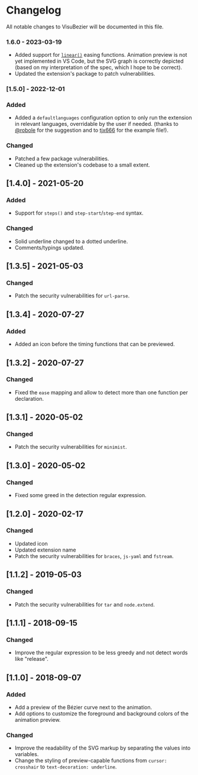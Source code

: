 # Changelog

All notable changes to VisuBezier will be documented in this file.

### 1.6.0 - 2023-03-19

-   Added support for [`linear()`](https://jakearchibald.github.io/csswg-drafts/css-easing-2/Overview.html#the-linear-easing-function) easing functions. Animation preview is not yet implemented in VS Code, but the SVG graph is correctly depicted (based on my interpretation of the spec, which I hope to be correct).
-   Updated the extension's package to patch vulnerabilities.

### [1.5.0] - 2022-12-01

### Added

-   Added a `defaultlanguages` configuration option to only run the extension in relevant languages, overridable by the user if needed. (thanks to [@robole](https://github.com/robole) for the suggestion and to [tjx666](https://github.com/tjx666) for the example file!).

### Changed

-   Patched a few package vulnerabilities.
-   Cleaned up the extension's codebase to a small extent.

## [1.4.0] - 2021-05-20

### Added

-   Support for `steps()` and `step-start`/`step-end` syntax.

### Changed

-   Solid underline changed to a dotted underline.
-   Comments/typings updated.

## [1.3.5] - 2021-05-03

### Changed

-   Patch the security vulnerabilities for `url-parse`.

## [1.3.4] - 2020-07-27

### Added

-   Added an icon before the timing functions that can be previewed.

## [1.3.2] - 2020-07-27

### Changed

-   Fixed the `ease` mapping and allow to detect more than one function per declaration.

## [1.3.1] - 2020-05-02

### Changed

-   Patch the security vulnerabilities for `minimist`.

## [1.3.0] - 2020-05-02

### Changed

-   Fixed some greed in the detection regular expression.

## [1.2.0] - 2020-02-17

### Changed

-   Updated icon
-   Updated extension name
-   Patch the security vulnerabilities for `braces`, `js-yaml` and `fstream`.

## [1.1.2] - 2019-05-03

### Changed

-   Patch the security vulnerabilities for `tar` and `node.extend`.

## [1.1.1] - 2018-09-15

### Changed

-   Improve the regular expression to be less greedy and not detect words like "release".

## [1.1.0] - 2018-09-07

### Added

-   Add a preview of the Bézier curve next to the animation.
-   Add options to customize the foreground and background colors of the animation preview.

### Changed

-   Improve the readability of the SVG markup by separating the values into variables.
-   Change the styling of preview-capable functions from `cursor: crosshair` to `text-decoration: underline`.
